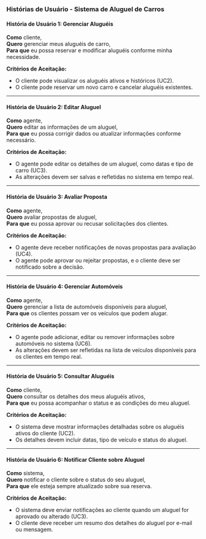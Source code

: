 ### Histórias de Usuário - Sistema de Aluguel de Carros

#### História de Usuário 1: Gerenciar Aluguéis

**Como** cliente,  
**Quero** gerenciar meus aluguéis de carro,  
**Para que** eu possa reservar e modificar aluguéis conforme minha necessidade.

**Critérios de Aceitação:**
- O cliente pode visualizar os aluguéis ativos e históricos (UC2).
- O cliente pode reservar um novo carro e cancelar aluguéis existentes.

---

#### História de Usuário 2: Editar Aluguel

**Como** agente,  
**Quero** editar as informações de um aluguel,  
**Para que** eu possa corrigir dados ou atualizar informações conforme necessário.

**Critérios de Aceitação:**
- O agente pode editar os detalhes de um aluguel, como datas e tipo de carro (UC3).
- As alterações devem ser salvas e refletidas no sistema em tempo real.

---

#### História de Usuário 3: Avaliar Proposta

**Como** agente,  
**Quero** avaliar propostas de aluguel,  
**Para que** eu possa aprovar ou recusar solicitações dos clientes.

**Critérios de Aceitação:**
- O agente deve receber notificações de novas propostas para avaliação (UC4).
- O agente pode aprovar ou rejeitar propostas, e o cliente deve ser notificado sobre a decisão.

---

#### História de Usuário 4: Gerenciar Automóveis

**Como** agente,  
**Quero** gerenciar a lista de automóveis disponíveis para aluguel,  
**Para que** os clientes possam ver os veículos que podem alugar.

**Critérios de Aceitação:**
- O agente pode adicionar, editar ou remover informações sobre automóveis no sistema (UC6).
- As alterações devem ser refletidas na lista de veículos disponíveis para os clientes em tempo real.

---

#### História de Usuário 5: Consultar Aluguéis

**Como** cliente,  
**Quero** consultar os detalhes dos meus aluguéis ativos,  
**Para que** eu possa acompanhar o status e as condições do meu aluguel.

**Critérios de Aceitação:**
- O sistema deve mostrar informações detalhadas sobre os aluguéis ativos do cliente (UC2).
- Os detalhes devem incluir datas, tipo de veículo e status do aluguel.

---

#### História de Usuário 6: Notificar Cliente sobre Aluguel

**Como** sistema,  
**Quero** notificar o cliente sobre o status do seu aluguel,  
**Para que** ele esteja sempre atualizado sobre sua reserva.

**Critérios de Aceitação:**
- O sistema deve enviar notificações ao cliente quando um aluguel for aprovado ou alterado (UC3).
- O cliente deve receber um resumo dos detalhes do aluguel por e-mail ou mensagem.
